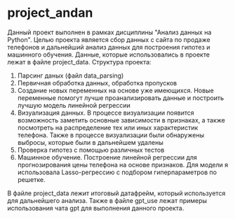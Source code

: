 # project_andan
Данный проект выполнен в рамках дисциплины "Анализ данных на Python". Целью проекта является сбор данных с сайта по продаже телефонов и дальнейший анализ данных для построения гипотез и машинного обучения. Данные, которые использовались в проекте лежат в файле project_data. 
Структура проекта:
1) Парсинг даных (файл data_parsing)
2) Первичная обработка данных, обработка пропусков
3) Создание новых переменных на основе уже имеющихся. Новые переменные помогут лучше проанализировать данные и построить лучшую модель линейной регрессии 
4) Визуализация данных. В процессе визуализации появится возможность заметить основные зависимости в признаках, а также посмотреть на распределение тех или иных характеристик телефона. Также в процессе визуализации были обнаружены выбросы, которые были в дальнейшем удалены
5) Проверка гипотез с помощью различных тестов 
6) Машинное обучение. Построение линейной регрессии для прогнозирования цены телефона на основе признаков. Для модели я использовала Lasso-регрессию с подбором гиперпараметров по решетке.

В файле project_data лежит итоговый датафрейм, который используется для дальнейшего анализа. Также в файле gpt_use лежат примеры использования чата gpt для выполнения данного проекта. 
